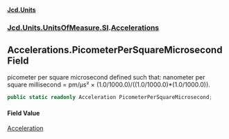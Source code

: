 #### [Jcd.Units](index.md 'index')
### [Jcd.Units.UnitsOfMeasure.SI](Jcd.Units.UnitsOfMeasure.SI.md 'Jcd.Units.UnitsOfMeasure.SI').[Accelerations](Accelerations.md 'Jcd.Units.UnitsOfMeasure.SI.Accelerations')

## Accelerations.PicometerPerSquareMicrosecond Field

picometer per square microsecond defined such that: nanometer per square millisecond = pm/μs² × (1.0/1000.0)/((1.0/1000.0)*(1.0/1000.0)).

```csharp
public static readonly Acceleration PicometerPerSquareMicrosecond;
```

#### Field Value
[Acceleration](Acceleration.md 'Jcd.Units.UnitTypes.Acceleration')